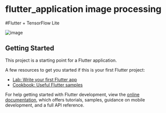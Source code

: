 # flutter_application image processing

#Flutter + TensorFlow Lite

![image](https://user-images.githubusercontent.com/58208814/224888440-7e5a8b1b-4207-4222-b8d5-8c8e15651bd2.png)

## Getting Started

This project is a starting point for a Flutter application.

A few resources to get you started if this is your first Flutter project:

- [Lab: Write your first Flutter app](https://docs.flutter.dev/get-started/codelab)
- [Cookbook: Useful Flutter samples](https://docs.flutter.dev/cookbook)

For help getting started with Flutter development, view the
[online documentation](https://docs.flutter.dev/), which offers tutorials,
samples, guidance on mobile development, and a full API reference.
